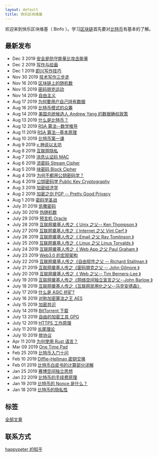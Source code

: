 ```yaml
---
layout: default
title: 快乐区块维基
---
```


欢迎来到快乐区块维基（ Binfo ）。学习[区块链](blockchain)首先要对[比特币](what-is-btc)有基本的了解。

## 最新发布

- Dec 3 2019 [安全是防守能量比攻击能量](power-security)
- Dec 2 2019 [写作与绘画](write-draw)
- Dec 1 2019 [即兴写作技巧](fast-write)
- Nov 30 2019 [技术写作三步走](three-steps)
- Nov 16 2019 [区块链上的随机数](chain-random)
- Nov 15 2019 [密码朋克运动](cypherpunk)
- Nov 14 2019 [自由主义](libralism)
- Aug 17 2019 [为何要用户自己持有数据](own-data)
- Aug 16 2019 [比特币模式的众筹](bitcoin-funding)
- Aug 14 2019 [美国总统候选人 Andrew Yang 的数据确权政策](yang)
- Aug 13 2019 [什么是比特币？](bitcoin-what)
- Aug 12 2019 [RSA 算法--数学推导](rsa-math)
- Aug 11 2019 [RSA 算法--基本原理](rsa-101)
- Aug 10 2019 [比特币第一课](bitcoin101)
- Aug 9 2019 [v 神说以太坊](v-eth)
- Aug 8 2019 [互联网隐私](internet-privacy)
- Aug 7 2019 [消息认证码 MAC](mac)
- Aug 6 2019 [流密码 Stream Cipher](scipher)
- Aug 5 2019 [块密码 Block Cipher](bcipher)
- Aug 4 2019 [为何不都用公钥密码学？](all-pub)
- Aug 4 2019 [公钥密码学 Public Key Cryptography](pub-crypto)
- Aug 3 2019 [加密经济学](crypto-eco)
- Aug 2 2019 [加密之剑 PGP -- Pretty Good Privacy](pgp)
- Aug 1 2019 [密码学圣战](crypto-war)
- July 31 2019 [凯撒密码](caesar)
- July 30 2019 [伪随机数](prandom)
- July 29 2019 [预言机 Oracle](oracle)
- July 28 2019 [互联网奠基人传之《 Unix 之父-- Ken Thompson 》](ken)
- July 27 2019 [互联网奠基人传之《 Internet 之父 Vint Cerf 》](vint)
- July 26 2019 [互联网奠基人传之《 Email 之父 Ray Tomlinson 》](ray)
- July 25 2019 [互联网奠基人传之《 Linux 之父 Linus Torvalds 》](linus)
- July 24 2019 [互联网奠基人传之《 Web App 之父 Paul Graham 》](pg)
- July 23 2019 [Web3.0 的宏观架构](web3)
- July 22 2019 [互联网奠基人传之《自由软件之父 -- Richard Stallman 》](rms)
- July 21 2019 [互联网奠基人传之《密码朋克之父 -- John Gilmore 》](gil)
- July 20 2019 [互联网奠基人传之《 Web 之父-- Tim Berners-Lee 》](lee)
- July 19 2019 [互联网奠基人传之《网络空间独立宣言之父--John Barlow 》](barlow)
- July 18 2019 [互联网奠基人传之《互联网民用化之父--马克安德森》](marc)
- July 17 2019 [什么是 ASIC 挖矿?](asic)
- July 16 2019 [对称加密算法之王 AES](aes)
- July 15 2019 [加密共识](cons)
- July 14 2019 [BitTorrent 下载](bt)
- July 13 2019 [自由的加密工具 GPG](gpg)
- July 12 2019 [HTTPS 工作原理](https)
- July 11 2019 [长尾理论](long-tail)
- July 10 2019 [胖协议](fat-protocol)
- Apr 11 2019 [为何使用 Rust 语言？](why-rust)
- Mar 09 2019 [One Time Pad](otp)
- Feb 25 2019 [比特币入门十问](qa101)
- Feb 10 2019 [Diffie–Hellman 密钥交换](dh)
- Feb 01 2019 [比特币白皮书的计算部分详解](calculations)
- Jan 25 2019 [赛博空间独立思想](cyberspace)
- Jan 22 2019 [比特币的手续费原理](fee)
- Jan 19 2019 [比特币的 Nonce 是什么？](nonce)
- Jan 18 2019 [比特币的隐私性](bitcoin-privacy)

## 标签

[全部文章](https://github.com/happypeter/binfo)

## 联系方式

[happypeter 的知乎](https://www.zhihu.com/people/peterlovemoney/activities)
